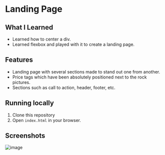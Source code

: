 # Landing Page

## What I Learned

- Learned how to center a div.
- Learned flexbox and played with it to create a landing page.

## Features

- Landing page with several sections made to stand out one from another.
- Price tags which have been absolutely positioned next to the rock pictures.
- Sections such as call to action, header, footer, etc.

## Running locally

1. Clone this repository
1. Open `index.html` in your browser.

## Screenshots

![image](https://github.com/user-attachments/assets/6ec39cc2-e3e4-4915-beed-2a731c919ab3)
